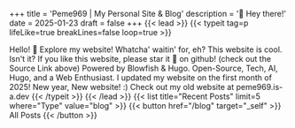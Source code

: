 +++
title = 'Peme969 | My Personal Site & Blog'
description = '👋 Hey there!'
date = 2025-01-23
draft = false
+++
{{< lead >}}
{{< typeit 
tag=p 
lifeLike=true 
breakLines=false 
loop=true >}}

Hello! :wave: 
Explore my website! Whatcha' waitin' for, eh?
This website is cool. Isn't it?
If you like this website, please star it 🌟 on github! (check out the Source Link above)
Powered by Blowfish & Hugo.
Open-Source, Tech, AI, Hugo, and a Web Enthusiast.
I updated my website on the first month of 2025! New year, New website! :)
Check out my old website at peme969.is-a.dev
{{< /typeit >}}
{{< /lead >}}
{{< list title="Recent Posts" limit=5 where="Type" value="blog" >}}
{{< button href="/blog" target="_self" >}}
All Posts
{{< /button >}}
